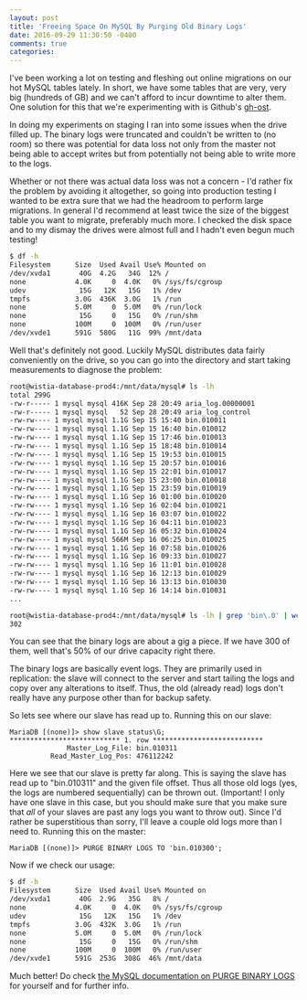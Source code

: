 ```yaml
---
layout: post
title: 'Freeing Space On MySQL By Purging Old Binary Logs'
date: 2016-09-29 11:30:50 -0400
comments: true
categories:
---
```


I've been working a lot on testing and fleshing out online migrations on our hot MySQL tables lately.
In short, we have some tables that are very, very big (hundreds of GB) and we can't afford to incur
downtime to alter them. One solution for this that we're experimenting with is Github's [gh-ost](https://github.com/github/gh-ost).

In doing my experiments on staging I ran into some issues when the drive filled up.
The binary logs were truncated and couldn't be written to (no room) so there was potential
for data loss not only from the master not being able to accept writes but from potentially not
being able to write more to the logs.

Whether or not there was actual data loss was not a concern - I'd rather fix the problem by avoiding it altogether,
so going into production testing I wanted to be extra sure that we had the headroom to perform large migrations.
In general I'd recommend at least twice the size of the biggest table you want to migrate, preferably much more.
I checked the disk space and to my dismay the drives were almost full and I hadn't even begun much testing!

```sh
$ df -h
Filesystem      Size  Used Avail Use% Mounted on
/dev/xvda1       40G  4.2G   34G  12% /
none            4.0K     0  4.0K   0% /sys/fs/cgroup
udev             15G   12K   15G   1% /dev
tmpfs           3.0G  436K  3.0G   1% /run
none            5.0M     0  5.0M   0% /run/lock
none             15G     0   15G   0% /run/shm
none            100M     0  100M   0% /run/user
/dev/xvde1      591G  580G   11G  99% /mnt/data
```

Well that's definitely not good. Luckily MySQL distributes data fairly conveniently on the drive, so you can go into the
directory and start taking measurements to diagnose the problem:

```sh
root@wistia-database-prod4:/mnt/data/mysql# ls -lh
total 299G
-rw-r----- 1 mysql mysql 416K Sep 28 20:49 aria_log.00000001
-rw-r----- 1 mysql mysql   52 Sep 28 20:49 aria_log_control
-rw-rw---- 1 mysql mysql 1.1G Sep 15 15:40 bin.010011
-rw-rw---- 1 mysql mysql 1.1G Sep 15 16:40 bin.010012
-rw-rw---- 1 mysql mysql 1.1G Sep 15 17:46 bin.010013
-rw-rw---- 1 mysql mysql 1.1G Sep 15 18:48 bin.010014
-rw-rw---- 1 mysql mysql 1.1G Sep 15 19:53 bin.010015
-rw-rw---- 1 mysql mysql 1.1G Sep 15 20:57 bin.010016
-rw-rw---- 1 mysql mysql 1.1G Sep 15 22:01 bin.010017
-rw-rw---- 1 mysql mysql 1.1G Sep 15 23:00 bin.010018
-rw-rw---- 1 mysql mysql 1.1G Sep 15 23:59 bin.010019
-rw-rw---- 1 mysql mysql 1.1G Sep 16 01:00 bin.010020
-rw-rw---- 1 mysql mysql 1.1G Sep 16 02:04 bin.010021
-rw-rw---- 1 mysql mysql 1.1G Sep 16 03:07 bin.010022
-rw-rw---- 1 mysql mysql 1.1G Sep 16 04:11 bin.010023
-rw-rw---- 1 mysql mysql 1.1G Sep 16 05:32 bin.010024
-rw-rw---- 1 mysql mysql 566M Sep 16 06:25 bin.010025
-rw-rw---- 1 mysql mysql 1.1G Sep 16 07:58 bin.010026
-rw-rw---- 1 mysql mysql 1.1G Sep 16 09:33 bin.010027
-rw-rw---- 1 mysql mysql 1.1G Sep 16 11:01 bin.010028
-rw-rw---- 1 mysql mysql 1.1G Sep 16 12:13 bin.010029
-rw-rw---- 1 mysql mysql 1.1G Sep 16 13:13 bin.010030
-rw-rw---- 1 mysql mysql 1.1G Sep 16 14:14 bin.010031
...

root@wistia-database-prod4:/mnt/data/mysql# ls -lh | grep 'bin\.0' | wc -l
302
```

You can see that the binary logs are about a gig a piece.
If we have 300 of them, well that's 50% of our drive capacity right there.

The binary logs are basically event logs.
They are primarily used in replication: the slave will connect to the server and start
tailing the logs and copy over any alterations to itself.
Thus, the old (already read) logs don't really have any purpose other than for backup safety.

So lets see where our slave has read up to. Running this on our slave:

```mysql
MariaDB [(none)]> show slave status\G;
*************************** 1. row ***************************
              Master_Log_File: bin.010311
          Read_Master_Log_Pos: 476112242
```

Here we see that our slave is pretty far along. This is saying the slave has read up to "bin.010311" and the given file offset.
Thus all those old logs (yes, the logs are numbered sequentially) can be thrown out.
(Important! I only have one slave in this case, but you should make sure that you make sure that *all* of your slaves
are past any logs you want to throw out).
Since I'd rather be superstitious than sorry, I'll leave a couple old logs more than I need to.
Running this on the master:

```mysql
MariaDB [(none)]> PURGE BINARY LOGS TO 'bin.010300';
```

Now if we check our usage:

```sh
$ df -h
Filesystem      Size  Used Avail Use% Mounted on
/dev/xvda1       40G  2.9G   35G   8% /
none            4.0K     0  4.0K   0% /sys/fs/cgroup
udev             15G   12K   15G   1% /dev
tmpfs           3.0G  432K  3.0G   1% /run
none            5.0M     0  5.0M   0% /run/lock
none             15G     0   15G   0% /run/shm
none            100M     0  100M   0% /run/user
/dev/xvde1      591G  253G  308G  46% /mnt/data
```

Much better! Do check [the MySQL documentation on PURGE BINARY LOGS](https://dev.mysql.com/doc/refman/5.7/en/purge-binary-logs.html) for yourself and
for further info.
